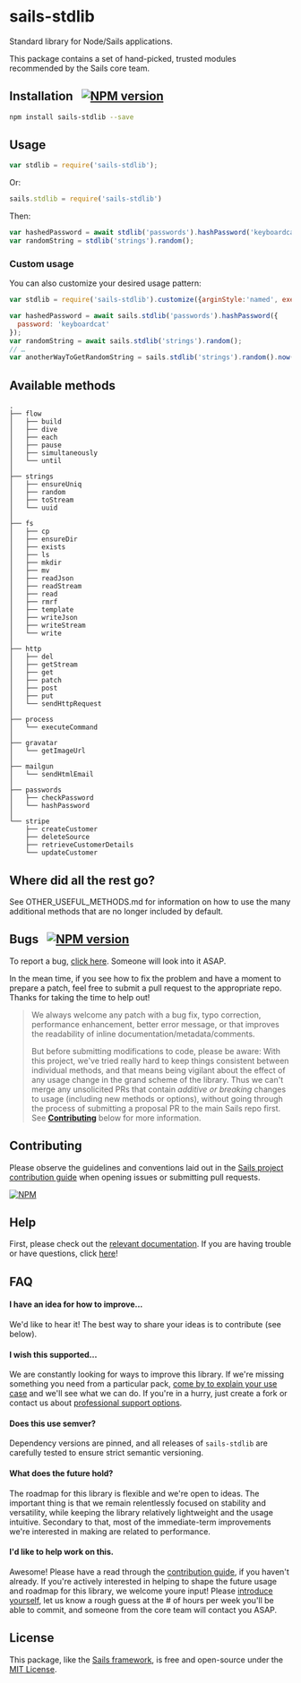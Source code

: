 # sails-stdlib

Standard library for Node/Sails applications.

This package contains a set of hand-picked, trusted modules recommended by the Sails core team.


## Installation &nbsp; [![NPM version](https://badge.fury.io/js/sails-stdlib.svg)](http://npmjs.com/package/sails-stdlib)

```bash
npm install sails-stdlib --save
```


## Usage

```js
var stdlib = require('sails-stdlib');
```

Or:
```js
sails.stdlib = require('sails-stdlib')
```


Then:

```js
var hashedPassword = await stdlib('passwords').hashPassword('keyboardcat');
var randomString = stdlib('strings').random();
```


### Custom usage

You can also customize your desired usage pattern:

```js
var stdlib = require('sails-stdlib').customize({arginStyle:'named', execStyle:'deferred'});

var hashedPassword = await sails.stdlib('passwords').hashPassword({
  password: 'keyboardcat'
});
var randomString = await sails.stdlib('strings').random();
// …
var anotherWayToGetRandomString = sails.stdlib('strings').random().now();
```

## Available methods

```
.
├── flow
│   ├── build
│   ├── dive
│   ├── each
│   ├── pause
│   ├── simultaneously
│   └── until
│
├── strings
│   ├── ensureUniq
│   ├── random
│   ├── toStream
│   └── uuid
│
├── fs
│   ├── cp
│   ├── ensureDir
│   ├── exists
│   ├── ls
│   ├── mkdir
│   ├── mv
│   ├── readJson
│   ├── readStream
│   ├── read
│   ├── rmrf
│   ├── template
│   ├── writeJson
│   ├── writeStream
│   └── write
│
├── http
│   ├── del
│   ├── getStream
│   ├── get
│   ├── patch
│   ├── post
│   ├── put
│   └── sendHttpRequest
│
├── process
│   └── executeCommand
│
├── gravatar
│   └── getImageUrl
│
├── mailgun
│   └── sendHtmlEmail
│
├── passwords
│   ├── checkPassword
│   └── hashPassword
│
└── stripe
    ├── createCustomer
    ├── deleteSource
    ├── retrieveCustomerDetails
    └── updateCustomer
```


## Where did all the rest go?

See OTHER_USEFUL_METHODS.md for information on how to use the many additional methods that are no longer included by default.


## Bugs &nbsp; [![NPM version](https://badge.fury.io/js/sails-stdlib.svg)](http://npmjs.com/package/sails-stdlib)

To report a bug, [click here](http://sailsjs.com/bugs).  Someone will look into it ASAP.

In the mean time, if you see how to fix the problem and have a moment to prepare a patch, feel free to submit a pull request to the appropriate repo.  Thanks for taking the time to help out!

> We always welcome any patch with a bug fix, typo correction, performance enhancement, better error message,
> or that improves the readability of inline documentation/metadata/comments.
>
> But before submitting modifications to code, please be aware:
> With this project, we've tried really hard to keep things consistent between individual methods,
> and that means being vigilant about the effect of any usage change in the grand scheme of the library.
> Thus we can't merge any unsolicited PRs that contain _additive or breaking_ changes to usage (including
> new methods or options), without going through the process of submitting a proposal PR to the main Sails
> repo first.  See [**Contributing**](#contributing) below for more information.


## Contributing

Please observe the guidelines and conventions laid out in the [Sails project contribution guide](http://sailsjs.com/documentation/contributing) when opening issues or submitting pull requests.

[![NPM](https://nodei.co/npm/sails-stdlib.png?downloads=true)](http://npmjs.com/package/sails-stdlib)


## Help

First, please check out the [relevant documentation](#usage).  If you are having trouble or have questions, click [here](http://sailsjs.com/support)!


## FAQ

#### I have an idea for how to improve...

We'd like to hear it!  The best way to share your ideas is to contribute (see below).


#### I wish this supported...

We are constantly looking for ways to improve this library. If we're missing something you need from a particular pack,
[come by to explain your use case](https://sailsjs.com/support) and we'll see what we can do.  If you're in a hurry, just create a fork or contact us about [professional support options](https://sailsjs.com/about).

#### Does this use semver?

Dependency versions are pinned, and all releases of `sails-stdlib` are carefully tested to ensure strict semantic versioning.

#### What does the future hold?

The roadmap for this library is flexible and we're open to ideas.  The important thing is that we remain relentlessly focused on stability and versatility,
while keeping the library relatively lightweight and the usage intuitive.  Secondary to that, most of the immediate-term
improvements we're interested in making are related to performance.


#### I'd like to help work on this.

Awesome!  Please have a read through the [contribution guide](http://sailsjs.com/contribute), if you haven't already.  If you're actively interested in helping to shape the future usage and roadmap for this library, we welcome youre input!  Please [introduce yourself](https://sailsjs.com/contact), let us know a rough guess at the # of hours per week you'll be able to commit, and someone from the core team will contact you ASAP.


## License

This package, like the [Sails framework](http://sailsjs.com), is free and open-source under the [MIT License](http://sailsjs.com/license).
